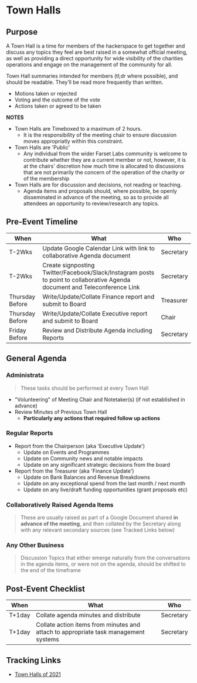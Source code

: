 # Town Halls

## Purpose 

A Town Hall is a time for members of the hackerspace to get together and discuss any topics they feel are best raised in a somewhat official meeting, as well as providing a direct opportunity for wide visibility of the charities operations and engage on the management of the community for all.

Town Hall summaries intended for members (tl;dr where possible), and should be readable. They’ll be read more frequently than written.

- Motions taken or rejected
- Voting and the outcome of the vote
- Actions taken or agreed to be taken

**NOTES**

* Town Halls are Timeboxed to a maximum of 2 hours.
  * It is the responsibility of the meeting chair to ensure discussion moves appropriatly within this constraint.
* Town Halls are 'Public'
  * Any individual from the wider Farset Labs community is welcome to contribute whether they are a current member or not, however, it is at the chairs' discretion how much time is allocated to discussions that are not primarily the concern of the operation of the charity or of the membership
* Town Halls are for discussion and decisions, not reading or teaching.
  * Agenda items and proposals should, where possible, be openly disseminated in advance of the meeting, so as to provide all attendees an opportunity to review/research any topics.

## Pre-Event Timeline

| When            | What                                                         | Who       |
| --------------- | ------------------------------------------------------------ | --------- |
| T-2Wks          | Update Google Calendar Link with link to collaborative Agenda document | Secretary |
| T-2Wks          | Create signposting Twitter/Facebook/Slack/Instagram posts to point to collaborative Agenda document and Teleconference Link | Secretary |
| Thursday Before | Write/Update/Collate Finance report and submit to Board      | Treasurer |
| Thursday Before | Write/Update/Collate Executive report and submit to Board    | Chair     |
| Friday Before   | Review and Distribute Agenda including Reports               | Secretary |

## General Agenda

### Administrata

> These tasks should be performed at every Town Hall

* "Volunteering" of Meeting Chair and Notetaker(s) (if not established in advance)
* Review Minutes of Previous Town Hall
  * **Particularly any actions that required follow up actions**

### Regular Reports

* Report from the Chairperson (aka 'Executive Update')
  * Update on Events and Programmes
  * Update on Community news and notable impacts
  * Update on any significant strategic decisions from the board
* Report from the Treasurer (aka 'Finance Update')
  * Update on Bank Balances and Revenue Breakdowns
  * Update on any exceptional spend from the last month / next month
  * Update on any live/draft funding opportunities (grant proposals etc)

### Collaboratively Raised Agenda Items

> These are usually raised as part of a Google Document shared **in advance of the meeting**, and then collated by the Secretary along with any relevant secondary sources (see Tracked Links below)

### Any Other Business

> Discussion Topics that either emerge naturally from the conversations in the agenda items, or were not on the agenda, should be shifted to the end of the timeframe



## Post-Event Checklist

| When   | What                                                         | Who       |
| ------ | ------------------------------------------------------------ | --------- |
| T+1day | Collate agenda minutes and distribute                        | Secretary |
| T+1day | Collate action items from minutes and attach to appropriate task management systems | Secretary |



## Tracking Links

* [Town Halls of 2021](https://docs.google.com/document/d/11co1l9OpJ2FhFd8uFoJ9vQT_EKxZeN86eaE6DEoSO8A/edit)